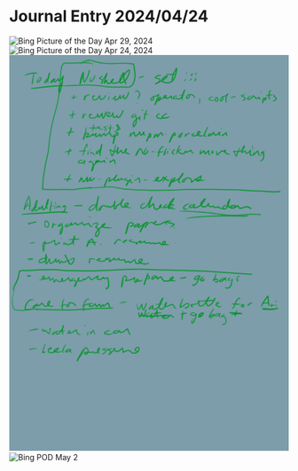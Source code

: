 # Journal Entry 2024/04/24

![Bing Picture of the Day Apr 29, 2024](http://bing.com/th?id=OHR.TulouFujian_EN-US6009679228_1920x1080.jpg)
![Bing Picture of the Day Apr 24, 2024](https://bing.com/th?id=OHR.TrilliumOntario_EN-US5180679465_1920x1080.jpg)
![Apr 24 2024.png](./media/Apr_24_2024_1713983076018_0.png)
![Bing POD May 2](https://bing.com/th?id=OHR.CratersOfTheMoon_EN-US6516727783_1920x1080.jpg)